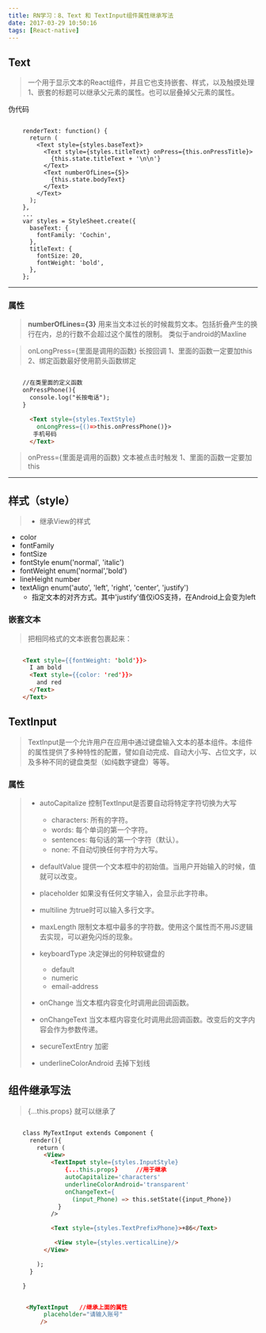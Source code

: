 ```yaml
---
title: RN学习：8、Text 和 TextInput组件属性继承写法
date: 2017-03-29 10:50:16
tags: [React-native]
---
```


## Text
>一个用于显示文本的React组件，并且它也支持嵌套、样式，以及触摸处理
 1、嵌套的标题可以继承父元素的属性。也可以层叠掉父元素的属性。


<!--more-->

伪代码

```
    
    renderText: function() {
      return (
        <Text style={styles.baseText}>
          <Text style={styles.titleText} onPress={this.onPressTitle}>
            {this.state.titleText + '\n\n'}
          </Text>
          <Text numberOfLines={5}>
            {this.state.bodyText}
          </Text>
        </Text>
      );
    },
    ...
    var styles = StyleSheet.create({
      baseText: {
        fontFamily: 'Cochin',
      },
      titleText: {
        fontSize: 20,
        fontWeight: 'bold',
      },
    };

```

---

### 属性

>**numberOfLines={3}**
    用来当文本过长的时候裁剪文本。包括折叠产生的换行在内，总的行数不会超过这个属性的限制。
    类似于android的Maxline


>onLongPress={里面是调用的函数} 
    长按回调
    1、里面的函数一定要加this
    2、绑定函数最好使用箭头函数绑定

```html 

    //在类里面的定义函数
    onPressPhone(){
      console.log("长按电话");
    }

      <Text style={styles.TextStyle}
        onLongPress={()=>this.onPressPhone()}>
       手机号码
      </Text>

```

>onPress={里面是调用的函数}
    文本被点击时触发
    1、里面的函数一定要加this

---

## 样式（style）

> * 继承View的样式
  * color 
  * fontFamily
  * fontSize
  * fontStyle enum('normal', 'italic')
  * fontWeight enum('normal','bold')
  * lineHeight number 
  * textAlign enum('auto', 'left', 'right', 'center', 'justify')
      - 指定文本的对齐方式。其中'justify'值仅iOS支持，在Android上会变为left


### 嵌套文本
>把相同格式的文本嵌套包裹起来：

```html 

    <Text style={{fontWeight: 'bold'}}>
      I am bold
      <Text style={{color: 'red'}}>
        and red
      </Text>
    </Text>

```


## TextInput
>TextInput是一个允许用户在应用中通过键盘输入文本的基本组件。本组件的属性提供了多种特性的配置，譬如自动完成、自动大小写、占位文字，以及多种不同的键盘类型（如纯数字键盘）等等。


### 属性

> * autoCapitalize 控制TextInput是否要自动将特定字符切换为大写
>     - characters: 所有的字符。
>     - words: 每个单词的第一个字符。
>     - sentences: 每句话的第一个字符（默认）。
>     - none: 不自动切换任何字符为大写。
>  
> * defaultValue 提供一个文本框中的初始值。当用户开始输入的时候，值就可以改变。
> * placeholder 如果没有任何文字输入，会显示此字符串。
> * multiline 为true时可以输入多行文字。
> * maxLength 限制文本框中最多的字符数。使用这个属性而不用JS逻辑去实现，可以避免闪烁的现象。
> * keyboardType 决定弹出的何种软键盘的
>     - default
>     - numeric
>     - email-address
> * onChange 当文本框内容变化时调用此回调函数。
> * onChangeText 当文本框内容变化时调用此回调函数。改变后的文字内容会作为参数传递。
> * secureTextEntry 加密
> * underlineColorAndroid 去掉下划线 




## 组件继承写法

> {...this.props} 就可以继承了

```html 

    class MyTextInput extends Component {
      render(){
        return (
          <View>
            <TextInput style={styles.InputStyle}
                {...this.props}     //用于继承
                autoCapitalize='characters'
                underlineColorAndroid='transparent'
                onChangeText={
                  (input_Phone) => this.setState({input_Phone})
              }
            />

            <Text style={styles.TextPrefixPhone}>+86</Text>

             <View style={styles.verticalLine}/>
          </View>

        );
      }

    }


     <MyTextInput   //继承上面的属性
          placeholder="请输入账号"
         />


```